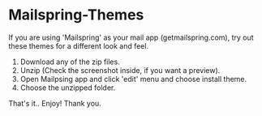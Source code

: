 # Mailspring-Themes

If you are using 'Mailspring' as your mail app (getmailspring.com), try out these themes for a different look and feel.

1. Download any of the zip files.
2. Unzip (Check the screenshot inside, if you want a preview).
3. Open Mailpsing app and click 'edit' menu and choose install theme.
4. Choose the unzipped folder.

That's it..
Enjoy!
Thank you.
